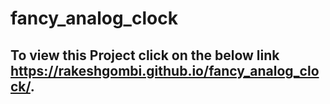 # fancy_analog_clock

## To view this Project click on the below link  https://rakeshgombi.github.io/fancy_analog_clock/.
